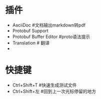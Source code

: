 
# 插件
* AsciiDoc #文档输出markdown转pdf
* Protobuf Support  
* Protobuf Buffer Editor #proto语法提示
* Translation # 翻译
* 

# 快捷键
* Ctrl+Shift+T #快速生成测试文件
* Ctrl+Shift+左 #回到上一次光标停留的地方
